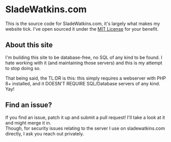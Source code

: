 # SladeWatkins.com
This is the source code for SladeWatkins.com, it's largely what makes my website tick. I've open sourced it under the [MIT License](https://github.com/sladewatkins/website/blob/master/LICENSE) for your benefit.

## About this site
I'm building this site to be database-free, no SQL of any kind to be found. I hate working with it (and maintaining those servers) and this is my attempt to stop doing so.

That being said, the TL:DR is this: this simply requires a webserver with PHP 8+ installed, and it DOESN'T REQUIRE SQL/Database servers of any kind. Yay!

## Find an issue?
If you find an issue, patch it up and submit a pull request! I'll take a look at it and might merge it in.  
Though, for security issues relating to the server I use on sladewatkins.com directly, I ask you reach out privately.